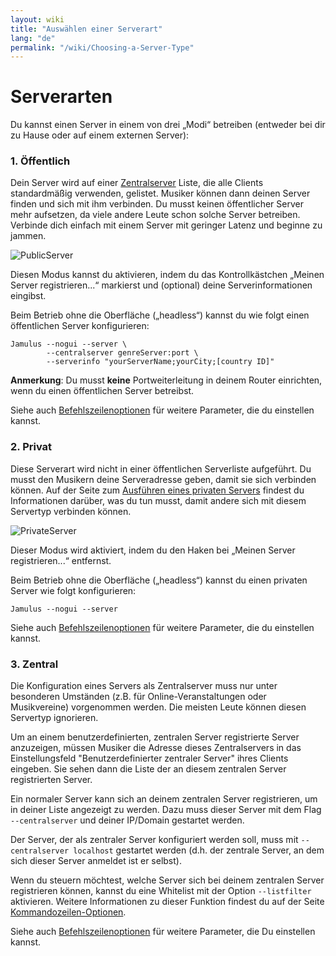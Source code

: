 ```yaml
---
layout: wiki
title: "Auswählen einer Serverart"
lang: "de"
permalink: "/wiki/Choosing-a-Server-Type"
---
```


# Serverarten

Du kannst einen Server in einem von drei „Modi“ betreiben (entweder bei dir zu Hause oder auf einem externen Server):

### 1. Öffentlich
Dein Server wird auf einer [Zentralserver](Central-Servers) Liste, die alle Clients standardmäßig verwenden, gelistet. Musiker können dann deinen Server finden und sich mit ihm verbinden. Du musst keinen öffentlicher Server mehr aufsetzen, da viele andere Leute schon solche Server betreiben. Verbinde dich einfach mit einem Server mit geringer Latenz und beginne zu jammen.

![PublicServer](https://user-images.githubusercontent.com/4561747/79310856-7e0b2100-7ef4-11ea-9511-b2e3339cab6f.png)

Diesen Modus kannst du aktivieren, indem du das Kontrollkästchen „Meinen Server registrieren...“ markierst und (optional) deine Serverinformationen eingibst.

Beim Betrieb ohne die Oberfläche („headless“) kannst du wie folgt einen öffentlichen Server konfigurieren:

~~~
Jamulus --nogui --server \
        --centralserver genreServer:port \
        --serverinfo "yourServerName;yourCity;[country ID]"
~~~

**Anmerkung**: Du musst **keine** Portweiterleitung in deinem Router einrichten, wenn du einen öffentlichen Server betreibst.

Siehe auch [Befehlszeilenoptionen](Command-Line-Options) für weitere Parameter, die du einstellen kannst.


### 2. Privat
Diese Serverart wird nicht in einer öffentlichen Serverliste aufgeführt. Du musst den Musikern deine Serveradresse geben, damit sie sich verbinden können. Auf der Seite zum [Ausführen eines privaten Servers](Running-a-Private-Server) findest du Informationen darüber, was du tun musst, damit andere sich mit diesem Servertyp verbinden können.

![PrivateServer](https://user-images.githubusercontent.com/4561747/79310944-9f6c0d00-7ef4-11ea-9d8a-ecb0e668c22d.png)

Dieser Modus wird aktiviert, indem du den Haken bei „Meinen Server registrieren...“ entfernst.

Beim Betrieb ohne die Oberfläche („headless“) kannst du einen privaten Server wie folgt konfigurieren:

```shell
Jamulus --nogui --server
```

Siehe auch [Befehlszeilenoptionen](Command-Line-Options) für weitere Parameter, die du einstellen kannst.

### 3. Zentral
Die Konfiguration eines Servers als Zentralserver muss nur unter besonderen Umständen (z.B. für Online-Veranstaltungen oder Musikvereine) vorgenommen werden. Die meisten Leute können diesen Servertyp ignorieren.

Um an einem benutzerdefinierten, zentralen Server registrierte Server anzuzeigen, müssen Musiker die Adresse dieses Zentralservers in das Einstellungsfeld "Benutzerdefinierter zentraler Server" ihres Clients eingeben. Sie sehen dann die Liste der an diesem zentralen Server registrierten Server.

Ein normaler Server kann sich an deinem zentralen Server registrieren, um in deiner Liste angezeigt zu werden. Dazu muss dieser Server mit dem Flag `--centralserver` und deiner IP/Domain gestartet werden.

Der Server, der als zentraler Server konfiguriert werden soll, muss mit `--centralserver localhost` gestartet werden (d.h. der zentrale Server, an dem sich dieser Server anmeldet ist er selbst).

Wenn du steuern möchtest, welche Server sich bei deinem zentralen Server registrieren können, kannst du eine Whitelist mit der Option `--listfilter` aktivieren. Weitere Informationen zu dieser Funktion findest du auf der Seite [Kommandozeilen-Optionen](Command-Line-Options).

Siehe auch [Befehlszeilenoptionen](Command-Line-Options) für weitere Parameter, die Du einstellen kannst.
